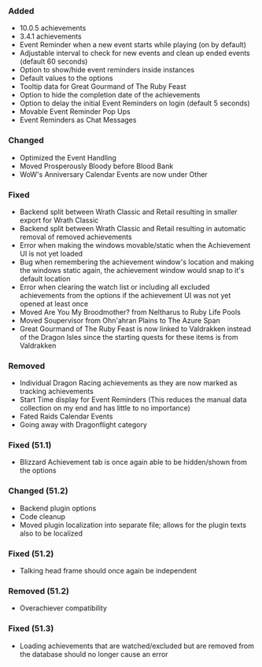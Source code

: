 <p><h3>Added</h3></p>
<ul>
<li>10.0.5 achievements</li>
<li>3.4.1 achievements</li>
<li>Event Reminder when a new event starts while playing (on by default)</li>
<li>Adjustable interval to check for new events and clean up ended events (default 60 seconds)</li>
<li>Option to show/hide event reminders inside instances</li>
<li>Default values to the options</li>
<li>Tooltip data for Great Gourmand of The Ruby Feast</li>
<li>Option to hide the completion date of the achievements</li>
<li>Option to delay the initial Event Reminders on login (default 5 seconds)</li>
<li>Movable Event Reminder Pop Ups</li>
<li>Event Reminders as Chat Messages</li>
</ul>
<p><h3>Changed</h3></p>
<ul>
<li>Optimized the Event Handling</li>
<li>Moved Prosperously Bloody before Blood Bank</li>
<li>WoW's Anniversary Calendar Events are now under Other</li>
</ul>
<p><h3>Fixed</h3></p>
<ul>
<li>Backend split between Wrath Classic and Retail resulting in smaller export for Wrath Classic</li>
<li>Backend split between Wrath Classic and Retail resulting in automatic removal of removed achievements</li>
<li>Error when making the windows movable/static when the Achievement UI is not yet loaded</li>
<li>Bug when remembering the achievement window's location and making the windows static again, the achievement window would snap to it's default location</li>
<li>Error when clearing the watch list or including all excluded achievements from the options if the achievement UI was not yet opened at least once</li>
<li>Moved Are You My Broodmother? from Neltharus to Ruby Life Pools</li>
<li>Moved Soupervisor from Ohn'ahran Plains to The Azure Span</li>
<li>Great Gourmand of The Ruby Feast is now linked to Valdrakken instead of the Dragon Isles since the starting quests for these items is from Valdrakken</li>
</ul>
<p><h3>Removed</h3></p>
<ul>
<li>Individual Dragon Racing achievements as they are now marked as tracking achievements</li>
<li>Start Time display for Event Reminders (This reduces the manual data collection on my end and has little to no importance)</li>
<li>Fated Raids Calendar Events</li>
<li>Going away with Dragonflight category</li>
</ul>
<p><h3>Fixed (51.1)</h3></p>
<ul>
<li>Blizzard Achievement tab is once again able to be hidden/shown from the options</li>
</ul>
<p><h3>Changed (51.2)</h3></p>
<ul>
<li>Backend plugin options</li>
<li>Code cleanup</li>
<li>Moved plugin localization into separate file; allows for the plugin texts also to be localized</li>
</ul>
<p><h3>Fixed (51.2)</h3></p>
<ul>
<li>Talking head frame should once again be independent</li>
</ul>
<p><h3>Removed (51.2)</h3></p>
<ul>
<li>Overachiever compatibility</li>
</ul>
<p><h3>Fixed (51.3)</h3></p>
<ul>
<li>Loading achievements that are watched/excluded but are removed from the database should no longer cause an error</li>
</ul>
